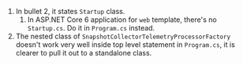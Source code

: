 1. In bullet 2, it states `Startup` class.
   1. In ASP.NET Core 6 application for `web` template, there's no `Startup.cs`. Do it in `Program.cs` instead.
2. The nested class of `SnapshotCollectorTelemetryProcessorFactory` doesn't work very well inside top level statement in `Program.cs`, it is clearer to pull it out to a standalone class.
